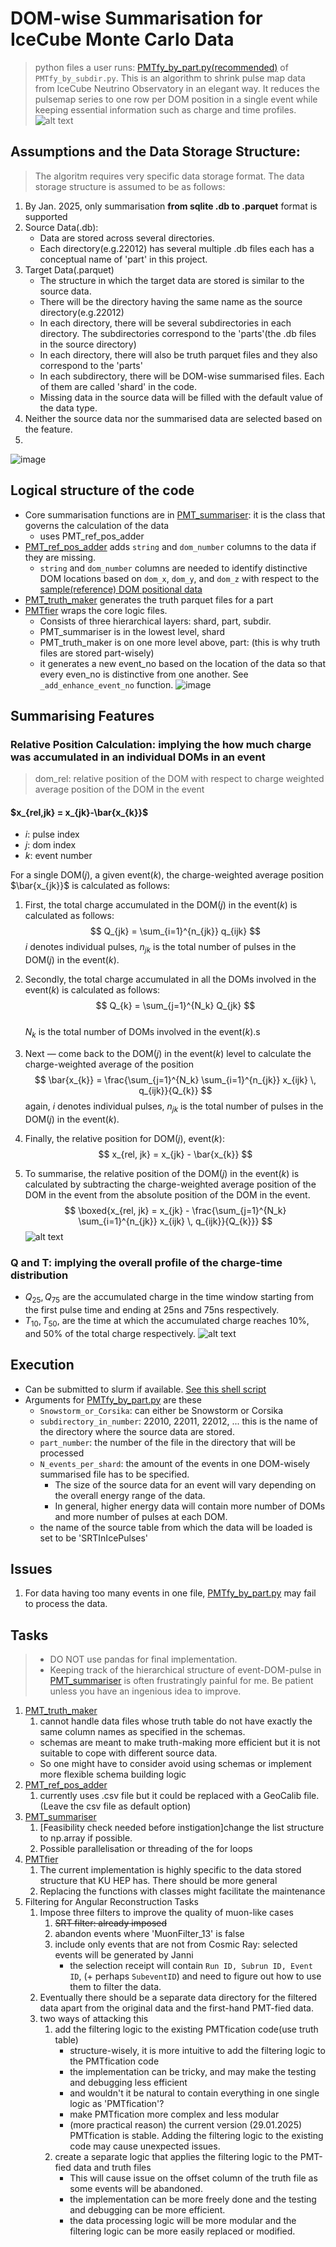 # DOM-wise Summarisation for IceCube Monte Carlo Data
> python files a user runs: [PMTfy_by_part.py(recommended)](https://github.com/KUcyans/PMTfication/blob/main/PMTfy_by_part.py) of `PMTfy_by_subdir.py`.
This is an algorithm to shrink pulse map data from IceCube Neutrino Observatory in an elegant way. It reduces the pulsemap series to one row per DOM position in a single event while keeping essential information such as charge and time profiles.
![alt text](image-1.png)

## Assumptions and the Data Storage Structure:
> The algoritm requires very specific data storage format. The data storage structure is assumed to be as follows:
1. By Jan. 2025, only summarisation **from sqlite .db to .parquet** format is supported
2. Source Data(.db):
   * Data are stored across several directories.
   * Each directory(e.g.22012) has several multiple .db files each has a conceptual name of 'part' in this project.
3. Target Data(.parquet)
   * The structure in which the target data are stored is similar to the source data.
   * There will be the directory having the same name as the source directory(e.g.22012)
   * In each directory, there will be several subdirectories in each directory. The subdirectories correspond to the 'parts'(the .db files in the source directory)
   * In each directory, there will also be truth parquet files and they also correspond to the 'parts'
   * In each subdirectory, there will be DOM-wise summarised files. Each of them are called 'shard' in the code.
   * Missing data in the source data will be filled with the default value of the data type. 
4. Neither the source data nor the summarised data are selected based on the feature.
5. 
![image](https://github.com/user-attachments/assets/cebfef9b-aa21-424d-9a52-3bb9c8df39ff)

## Logical structure of the code
  * Core summarisation functions are in [PMT_summariser](https://github.com/KUcyans/PMTfication/blob/main/PMT_summariser.py): it is the class that governs the calculation of the data
    * uses PMT_ref_pos_adder
  * [PMT_ref_pos_adder](https://github.com/KUcyans/PMTfication/blob/main/PMT_ref_pos_adder.py) adds `string` and `dom_number` columns to the data if they are missing.
    * `string` and `dom_number` columns are needed to identify distinctive DOM locations based on `dom_x`, `dom_y`, and `dom_z` with respect to the [sample(reference) DOM positional data](https://github.com/KUcyans/PMTfication/blob/main/dom_ref_pos/unique_string_dom_completed.csv)
  * [PMT_truth_maker](https://github.com/KUcyans/PMTfication/blob/main/PMT_truth_maker.py) generates the truth parquet files for a part
  * [PMTfier](https://github.com/KUcyans/PMTfication/blob/main/PMTfier.py) wraps the core logic files.
    * Consists of three hierarchical layers: shard, part, subdir. 
    * PMT_summariser is in the lowest level, shard
    * PMT_truth_maker is on one more level above, part: (this is why truth files are stored part-wisely)
    * it generates a new event_no based on the location of the data so that every even_no is distinctive from one another. See `_add_enhance_event_no` function.
![image](https://github.com/user-attachments/assets/bdcfb4d1-30b0-486e-a1f5-995e1802b1f3)

## Summarising Features
### Relative Position Calculation: implying the how much charge was accumulated in an individual DOMs in an event
> dom_rel: relative position of the DOM with respect to charge weighted average position of the DOM in the event
#### $x_{rel,jk} = x_{jk}-\bar{x_{k}}$

* $i$: pulse index
* $j$: dom index
* $k$: event number

For a single DOM($j$), a given event($k$), the charge-weighted average position $\bar{x_{jk}}$ is calculated as follows:


1. First, the total charge accumulated in the DOM($j$) in the event($k$) is calculated as follows:
$$
Q_{jk} = \sum_{i=1}^{n_{jk}} q_{ijk}
$$
$i$ denotes individual pulses, $n_{jk}$ is the total number of pulses in the DOM($j$) in the event($k$).  

2. Secondly, the total charge accumulated in all the DOMs involved in the event($k$) is calculated as follows:
$$
Q_{k} = \sum_{j=1}^{N_k} Q_{jk}
$$  
$N_k$ is the total number of DOMs involved in the event($k$).s

3. Next — come back to the DOM($j$) in the event($k$) level to calculate the charge-weighted average of the position
$$
\bar{x_{k}} = \frac{\sum_{j=1}^{N_k} \sum_{i=1}^{n_{jk}} x_{ijk} \, q_{ijk}}{Q_{k}}
$$
again, $i$ denotes individual pulses, $n_{jk}$ is the total number of pulses in the DOM($j$) in the event($k$).

4. Finally, the relative position for DOM($j$), event($k$): 
$$ 
x_{rel, jk} = x_{jk} - \bar{x_{k}}
$$

5. To summarise, the relative position of the DOM($j$) in the event($k$) is calculated by subtracting the charge-weighted average position of the DOM in the event from the absolute position of the DOM in the event.
$$
\boxed{x_{rel, jk} = x_{jk} - \frac{\sum_{j=1}^{N_k} \sum_{i=1}^{n_{jk}} x_{ijk} \, q_{ijk}}{Q_{k}}}
$$
![alt text](image.png)

### Q and T: implying the overall profile of the charge-time distribution
* $Q_{25}, Q_{75}$ are the accumulated charge in the time window starting from the first pulse time and ending at 25ns and 75ns respectively.
* $T_{10}, T_{50},$ are the time at which the accumulated charge reaches 10%, and 50% of the total charge respectively.
![alt text](image-2.png)

## Execution
  * Can be submitted to slurm if available. [See this shell script](https://github.com/KUcyans/PMTfication/blob/main/PMTfy_by_part.sh)
  * Arguments for [PMTfy_by_part.py](https://github.com/KUcyans/PMTfication/blob/main/PMTfy_by_part.py) are these
    * `Snowstorm_or_Corsika`: can either be Snowstorm or Corsika
    * `subdirectory_in_number`: 22010, 22011, 22012, ... this is the name of the directory where the source data are stored.
    * `part_number`: the number of the file in the directory that will be processed
    * `N_events_per_shard`: the amount of the events in one DOM-wisely summarised file has to be specified.
      * The size of the source data for an event will vary depending on the overall energy range of the data.
      * In general, higher energy data will contain more number of DOMs and more number of pulses at each DOM.
    * the name of the source table from which the data will be loaded is set to be 'SRTInIcePulses'

## Issues
1. For data having too many events in one file, [PMTfy_by_part.py](https://github.com/KUcyans/PMTfication/blob/main/PMTfy_by_part.py) may fail to process the data.

## Tasks
> * DO NOT use pandas for final implementation.
> * Keeping track of the hierarchical structure of event-DOM-pulse in [PMT_summariser](https://github.com/KUcyans/PMTfication/blob/main/PMT_summariser.py) is often frustratingly painful for me. Be patient unless you have an ingenious idea to improve.
1. [PMT_truth_maker](https://github.com/KUcyans/PMTfication/blob/main/PMT_truth_maker.py)
   1. cannot handle data files whose truth table do not have exactly the same column names as specified in the schemas.
     * schemas are meant to make truth-making more efficient but it is not suitable to cope with different source data.
     * So one might have to consider avoid using schemas or implement more flexible schema building logic
2. [PMT_ref_pos_adder](https://github.com/KUcyans/PMTfication/blob/main/PMT_ref_pos_adder.py)
   1. currently uses .csv file but it could be replaced with a GeoCalib file. (Leave the csv file as default option)  
3. [PMT_summariser](https://github.com/KUcyans/PMTfication/blob/main/PMT_summariser.py)
   1. [Feasibility check needed before instigation]change the list structure to np.array if possible.
   2. Possible parallelisation or threading of the for loops
4. [PMTfier](https://github.com/KUcyans/PMTfication/blob/main/PMTfier.py)
   1. The current implementation is highly specific to the data stored structure that KU HEP has. There should be more general
   2. Replacing the functions with classes might facilitate the maintenance
5. Filtering for Angular Reconstruction Tasks
   1. Impose three filters to improve the quality of muon-like cases
      1. ~~SRT filter: already imposed~~
      2. abandon events where 'MuonFilter_13' is false
      3. include only events that are not from Cosmic Ray: selected events will be generated by Janni
         * the selection receipt will contain `Run ID, Subrun ID, Event ID`, (+ perhaps `SubeventID`) and need to figure out how to use them to filter the data.
    2. Eventually there should be a separate data directory for the filtered data apart from the original data and the first-hand PMT-fied data.
    3. two ways of attacking this
       1. add the filtering logic to the existing PMTfication code(use truth table)
          * structure-wisely, it is more intuitive to add the filtering logic to the PMTfication code
          * the implementation can be tricky, and may make the testing and debugging less efficient
          * and wouldn't it be natural to contain everything in one single logic as 'PMTfication'?
          * make PMTfication more complex and less modular
          * (more practical reason) the current version (29.01.2025) PMTfication is stable. Adding the filtering logic to the existing code may cause unexpected issues.
       2. create a separate logic that applies the filtering logic to the PMT-fied data and truth files
          * This will cause issue on the offset column of the truth file as some events will be abandoned.
          * the implementation can be more freely done and the testing and debugging can be more efficient.
          *  the data processing logic will be more modular and the filtering logic can be more easily replaced or modified.